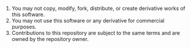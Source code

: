 1. You may not copy, modify, fork, distribute, or create derivative works of this software.
2. You may not use this software or any derivative for commercial purposes.
3. Contributions to this repository are subject to the same terms and are owned by the repository owner.

